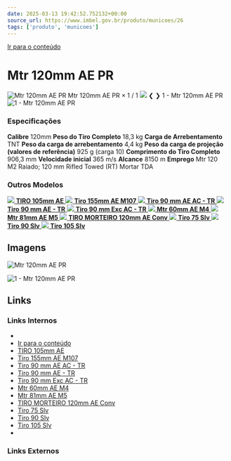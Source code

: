 ```yaml
---
date: 2025-03-13 19:42:52.752132+00:00
source_url: https://www.imbel.gov.br/produto/municoes/26
tags: ['produto', 'municoes']
---
```


[](https://www.imbel.gov.br/produto/municoes/26)
[Ir para o conteúdo](https://www.imbel.gov.br/produto/municoes/26#conteudo)
# Mtr 120mm AE PR
![Mtr 120mm AE PR](https://www.imbel.gov.br/storage/produto/26-1740766942.png)
Mtr 120mm AE PR
×
1 / 1
![](https://www.imbel.gov.br/storage/produto/26-1740766942.png)
❮ ❯
1 - Mtr 120mm AE PR 
![1 - Mtr 120mm AE PR ](https://www.imbel.gov.br/storage/produto/26-1740766942.png)
### Especificações
**Calibre**
120mm
**Peso do Tiro Completo**
18,3 kg
**Carga de Arrebentamento**
TNT
**Peso da carga de arrebentamento**
4,4 kg
**Peso da carga de projeção (valores de referência)**
925 g (carga 10)
**Comprimento do Tiro Completo**
906,3 mm
**Velocidade inicial**
365 m/s
**Alcance**
8150 m
**Emprego**
Mtr 120 M2 Raiado; 120 mm Rifled Towed (RT) Mortar TDA
### Outros Modelos
[ ![](https://www.imbel.gov.br/storage/produto/18-1740135308.png) **TIRO 105mm AE** ](https://www.imbel.gov.br/produto/municoes/18)
[ ![](https://www.imbel.gov.br/storage/produto/1740135741.png) **Tiro 155mm AE M107** ](https://www.imbel.gov.br/produto/municoes/20)
[ ![](https://www.imbel.gov.br/storage/produto/1704823467.png) **Tiro 90 mm AE AC - TR** ](https://www.imbel.gov.br/produto/municoes/21)
[ ![](https://www.imbel.gov.br/storage/produto/22-1740767106.png) **Tiro 90 mm AE - TR** ](https://www.imbel.gov.br/produto/municoes/22)
[ ![](https://www.imbel.gov.br/storage/produto/23-1680007811.png) **Tiro 90 mm Exc AC - TR** ](https://www.imbel.gov.br/produto/municoes/23)
[ ![](https://www.imbel.gov.br/storage/produto/24-1680007989.png) **Mtr 60mm AE M4** ](https://www.imbel.gov.br/produto/municoes/24)
[ ![](https://www.imbel.gov.br/storage/produto/25-1680008298.png) **Mtr 81mm AE M5** ](https://www.imbel.gov.br/produto/municoes/25)
[ ![](https://www.imbel.gov.br/storage/produto/27-1680009025.png) **TIRO MORTEIRO 120mm AE Conv** ](https://www.imbel.gov.br/produto/municoes/27)
[ ![](https://www.imbel.gov.br/storage/produto/28-1680009241.png) **Tiro 75 Slv** ](https://www.imbel.gov.br/produto/municoes/28)
[ ![](https://www.imbel.gov.br/storage/produto/29-1680009368.png) **Tiro 90 Slv** ](https://www.imbel.gov.br/produto/municoes/29)
[ ![](https://www.imbel.gov.br/storage/produto/30-1680009510.png) **Tiro 105 Slv** ](https://www.imbel.gov.br/produto/municoes/30)
[ ](https://www.imbel.gov.br/produto/municoes/26#home)


## Imagens

![Mtr 120mm AE PR](https://www.imbel.gov.br/storage/produto/26-1740766942.png)

![1 - Mtr 120mm AE PR ](https://www.imbel.gov.br/storage/produto/26-1740766942.png)



## Links

### Links Internos

- [](https://www.imbel.gov.br/produto/municoes/26)
- [Ir para o conteúdo](https://www.imbel.gov.br/produto/municoes/26#conteudo)
- [TIRO 105mm AE](https://www.imbel.gov.br/produto/municoes/18)
- [Tiro 155mm AE M107](https://www.imbel.gov.br/produto/municoes/20)
- [Tiro 90 mm AE AC - TR](https://www.imbel.gov.br/produto/municoes/21)
- [Tiro 90 mm AE - TR](https://www.imbel.gov.br/produto/municoes/22)
- [Tiro 90 mm Exc AC - TR](https://www.imbel.gov.br/produto/municoes/23)
- [Mtr 60mm AE M4](https://www.imbel.gov.br/produto/municoes/24)
- [Mtr 81mm AE M5](https://www.imbel.gov.br/produto/municoes/25)
- [TIRO MORTEIRO 120mm AE Conv](https://www.imbel.gov.br/produto/municoes/27)
- [Tiro 75 Slv](https://www.imbel.gov.br/produto/municoes/28)
- [Tiro 90 Slv](https://www.imbel.gov.br/produto/municoes/29)
- [Tiro 105 Slv](https://www.imbel.gov.br/produto/municoes/30)
- [](https://www.imbel.gov.br/produto/municoes/26#home)

### Links Externos



